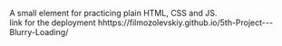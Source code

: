 A small element for practicing plain HTML, CSS and JS.
<br>
link for the deployment hhttps://filmozolevskiy.github.io/5th-Project---Blurry-Loading/
